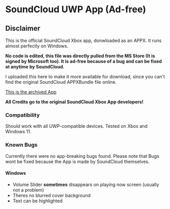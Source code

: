 # SoundCloud UWP App (Ad-free)

## Disclaimer
This is the official SoundCloud Xbox app, donwloaded as an APPX. It runs almost perfectly on Windows.

**No code is edited, this file was directly pulled from the MS Store (It is signed by Microsoft too). It is ad-free because of a bug and can be fixed at anytime by SoundCloud.**

I uploaded this here to make it more available for download, since you can't find the original SoundCloud APPXBundle file online.

[This is the archived App](https://www.youtube.com/watch?v=W1Exge-l5jo&t=21s)

**All Credits go to the original SoundCloud Xbox App developers!**

### Compatibility
Should work with all UWP-compatible devices. Tested on Xbox and Windows 11.

### Known Bugs
Currently there were no app-breaking bugs found. Please note that Bugs wont be fixed because the App is made by SoundCloud themselves.

#### Windows
- Volume Slider **sometimes** disappears on playing now screen (usually not a problem)
- Theres no blurred cover background
- Text can be highlighted
